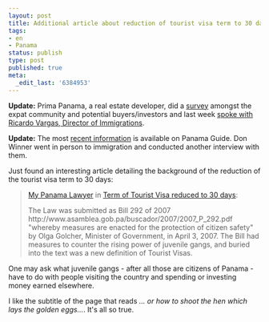 ```yaml
---
layout: post
title: Additional article about reduction of tourist visa term to 30 days
tags:
- en
- Panama
status: publish
type: post
published: true
meta:
  _edit_last: '6384953'
---
```

<p><strong>Update:</strong> Prima Panama, a real estate developer, did a <a href="http://primapanama.blogs.com/_panama_residential_devel/2007/06/panama-its-time.html">survey</a> amongst the expat community and potential buyers/investors and last week <a href="http://primapanama.blogs.com/_panama_residential_devel/2007/06/transcript-of-m.html">spoke with Ricardo Vargas, Director of Immigrations</a>.</p>

<p><strong>Update:</strong> The most <a href="http://www.panama-guide.com/article.php/20070611151851534">recent information</a> is available on Panama Guide. Don Winner went in person to immigration and conducted another interview with them.</p>

<p>Just found an interesting article detailing the background of the reduction of the tourist visa term to 30 days:</p>

<p><blockquote><a href="http://mypanamalawyer.blogspot.com">My Panama Lawyer</a> in <a href="http://mypanamalawyer.blogspot.com/2007/06/term-of-tourist-visa-reduced-to-30-days.html">Term of Tourist Visa reduced to 30 days</a>:<br></p>
<p>The Law was submitted as Bill 292 of 2007 http://www.asamblea.gob.pa/buscador/2007/2007_P_292.pdf "whereby measures are enacted for the protection of citizen safety" by Olga Golcher, Minister of Government, in April 3, 2007. The Bill had measures to counter the rising power of juvenile gangs, and buried into the text was a new definition of Tourist Visas.</blockquote></p>

<p>One may ask what juvenile gangs - after all those are citizens of Panama - have to do with people visiting the country and spending or investing money earned elsewhere.</p>

<p>I like the subtitle of the page that reads <em>... or how to shoot the hen which lays the golden eggs...</em>. It's all so true.</p>


